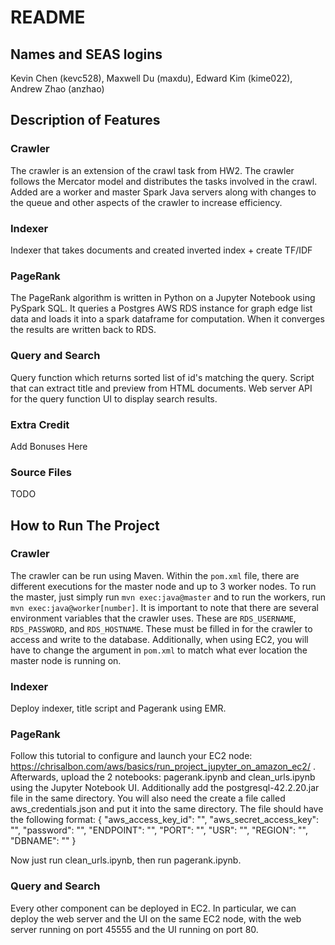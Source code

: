 # README

## Names and SEAS logins
Kevin Chen (kevc528), Maxwell Du (maxdu), Edward Kim (kime022), Andrew Zhao (anzhao)

## Description of Features
### Crawler
The crawler is an extension of the crawl task from HW2. The crawler follows the Mercator model and distributes the tasks involved in the crawl. Added are a worker and master Spark Java servers along with changes to the queue and other aspects of the crawler to increase efficiency.

### Indexer
Indexer that takes documents and created inverted index + create TF/IDF

### PageRank
The PageRank algorithm is written in Python on a Jupyter Notebook using PySpark SQL. It queries a Postgres AWS RDS instance for graph edge list
data and loads it into a spark dataframe for computation. When it converges the results are written back to RDS.

### Query and Search
Query function which returns sorted list of id's matching the query.
Script that can extract title and preview from HTML documents.
Web server API for the query function
UI to display search results.

### Extra Credit
Add Bonuses Here

### Source Files
TODO

## How to Run The Project
### Crawler
The crawler can be run using Maven. Within the `pom.xml` file, there are different executions for the master node and up to 3 worker nodes. 
To run the master, just simply run `mvn exec:java@master` and to run the workers, run `mvn exec:java@worker[number]`. 
It is important to note that there are several environment variables that the crawler uses. These are `RDS_USERNAME`, `RDS_PASSWORD`, 
and `RDS_HOSTNAME`. These must be filled in for the crawler to access and write to the database. Additionally, 
when using EC2, you will have to change the argument in `pom.xml` to match what ever location the master node is running on.

### Indexer
Deploy indexer, title script and Pagerank using EMR.

### PageRank
Follow this tutorial to configure and launch your EC2 node: https://chrisalbon.com/aws/basics/run_project_jupyter_on_amazon_ec2/ . Afterwards,
upload the 2 notebooks: pagerank.ipynb and clean_urls.ipynb using the Jupyter Notebook UI. Additionally add the postgresql-42.2.20.jar file in
the same directory. You will also need the create a file called aws_credentials.json and put it into the same directory. The file should have the
following format:
{
	"aws_access_key_id": "",
	"aws_secret_access_key": "",
	"password": "",
	"ENDPOINT": "",
	"PORT": "",
	"USR": "",
	"REGION": "",
	"DBNAME": ""
}

Now just run clean_urls.ipynb, then run pagerank.ipynb.

### Query and Search
Every other component can be deployed in EC2.
In particular, we can deploy the web server and the UI on the same EC2 node,
with the web server running on port 45555 and the UI running on port 80.
